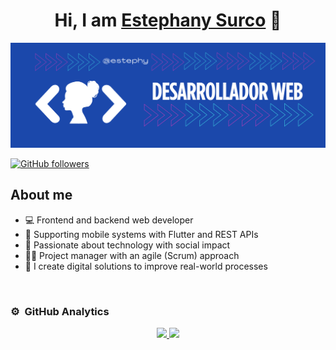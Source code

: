 <div align="center">
<h1 align="center">Hi, I am <a href="https://esthephy.github.io/Portafolio/#inicio">Estephany Surco</a> 👋</h1>
</div>
<img src="@Estephy.png">

[![GitHub followers](https://img.shields.io/github/followers/Esthephy?style=social)](https://github.com/Estephy)

## About me

- 💻 Frontend and backend web developer
- 📱 Supporting mobile systems with Flutter and REST APIs
- 🧠 Passionate about technology with social impact
- 👩‍💼 Project manager with an agile (Scrum) approach
- 🚀 I create digital solutions to improve real-world processes
<br>



### ⚙️ &nbsp;GitHub Analytics

<p align="center">
<a href="https://github.com/Esthephy">
  <img height="180em" src="https://github-readme-stats-eight-theta.vercel.app/api?username=Esthephy&show_icons=true&theme=algolia&include_all_commits=true&count_private=true"/>
  <img height="180em" src="https://github-readme-stats-eight-theta.vercel.app/api/top-langs/?username=Esthephy&layout=compact&langs_count=8&theme=algolia"/>
</a>
</p>
